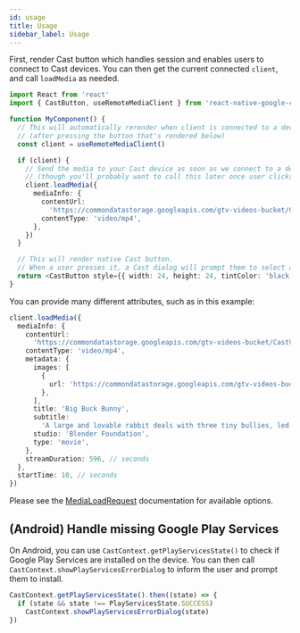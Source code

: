 ```yaml
---
id: usage
title: Usage
sidebar_label: Usage
---
```


First, render Cast button which handles session and enables users to connect to Cast devices. You can then get the current connected `client`, and call `loadMedia` as needed.

```ts
import React from 'react'
import { CastButton, useRemoteMediaClient } from 'react-native-google-cast'

function MyComponent() {
  // This will automatically rerender when client is connected to a device
  // (after pressing the button that's rendered below)
  const client = useRemoteMediaClient()

  if (client) {
    // Send the media to your Cast device as soon as we connect to a device
    // (though you'll probably want to call this later once user clicks on a video or something)
    client.loadMedia({
      mediaInfo: {
        contentUrl:
          'https://commondatastorage.googleapis.com/gtv-videos-bucket/CastVideos/mp4/BigBuckBunny.mp4',
        contentType: 'video/mp4',
      },
    })
  }

  // This will render native Cast button.
  // When a user presses it, a Cast dialog will prompt them to select a Cast device to connect to.
  return <CastButton style={{ width: 24, height: 24, tintColor: 'black' }} />
}
```

You can provide many different attributes, such as in this example:

```ts
client.loadMedia({
  mediaInfo: {
    contentUrl:
      'https://commondatastorage.googleapis.com/gtv-videos-bucket/CastVideos/mp4/BigBuckBunny.mp4',
    contentType: 'video/mp4',
    metadata: {
      images: [
        {
          url: 'https://commondatastorage.googleapis.com/gtv-videos-bucket/CastVideos/images/480x270/BigBuckBunny.jpg',
        },
      ],
      title: 'Big Buck Bunny',
      subtitle:
        'A large and lovable rabbit deals with three tiny bullies, led by a flying squirrel, who are determined to squelch his happiness.',
      studio: 'Blender Foundation',
      type: 'movie',
    },
    streamDuration: 596, // seconds
  },
  startTime: 10, // seconds
})
```

Please see the [MediaLoadRequest](../api/interfaces/medialoadrequest) documentation for available options.

## (Android) Handle missing Google Play Services

On Android, you can use `CastContext.getPlayServicesState()` to check if Google Play Services are installed on the device. You can then call `CastContext.showPlayServicesErrorDialog` to inform the user and prompt them to install.

```ts
CastContext.getPlayServicesState().then((state) => {
  if (state && state !== PlayServicesState.SUCCESS)
    CastContext.showPlayServicesErrorDialog(state)
})
```
